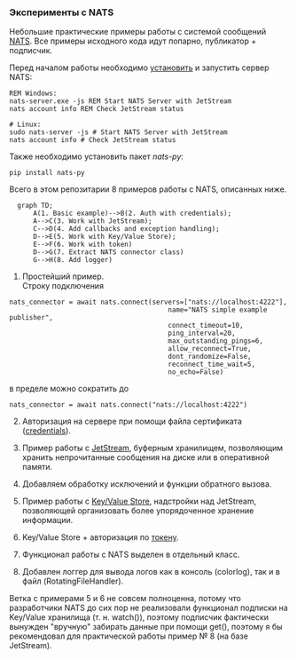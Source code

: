 ### Эксперименты с NATS

Небольшие практические примеры работы с системой сообщений [NATS](https://nats.io/). Все примеры исходного кода идут попарно, публикатор + подписчик.  

Перед началом работы необходимо [установить](https://nats.io/download/) и запустить сервер NATS:
```
REM Windows:
nats-server.exe -js REM Start NATS Server with JetStream
nats account info REM Check JetStream status
```
```
# Linux:
sudo nats-server -js # Start NATS Server with JetStream
nats account info # Check JetStream status
```

Также необходимо установить пакет _nats-py_:
```
pip install nats-py
```

Всего в этом репозитарии 8 примеров работы с NATS, описанных ниже.
```mermaid
  graph TD;
      A(1. Basic example)-->B(2. Auth with credentials);
      A-->C(3. Work with JetStream);
      C-->D(4. Add callbacks and exception handling);
      D-->E(5. Work with Key/Value Store);
      E-->F(6. Work with token)
      D-->G(7. Extract NATS connector class)
      G-->H(8. Add logger)
```

1. Простейший пример.  
Строку подключения
```
nats_connector = await nats.connect(servers=["nats://localhost:4222"],
                                        name="NATS simple example publisher",
                                        connect_timeout=10,
                                        ping_interval=20,
                                        max_outstanding_pings=6,
                                        allow_reconnect=True,
                                        dont_randomize=False,
                                        reconnect_time_wait=5,
                                        no_echo=False)
```
в пределе можно сократить до
```
nats_connector = await nats.connect("nats://localhost:4222")
```
  
2. Авторизация на сервере при помощи файла сертификата ([credentials](https://docs.nats.io/using-nats/developer/connecting/creds)).

3. Пример работы с [JetStream](https://docs.nats.io/nats-concepts/jetstream), буферным хранилищем, позволяющим хранить непрочитанные сообщения на диске или в оперативной памяти.

4. Добавляем обработку исключений и функции обратного вызова.

5. Пример работы с [Key/Value Store](https://docs.nats.io/using-nats/developer/develop_jetstream/kv), надстройки над JetStream, позволяющей организовать более упорядоченное хранение информации.

6. Key/Value Store + авторизация по [токену](https://docs.nats.io/running-a-nats-service/configuration/securing_nats/auth_intro/tokens).

7. Функционал работы с NATS выделен в отдельный класс.

8. Добавлен логгер для вывода логов как в консоль (colorlog), так и в файл (RotatingFileHandler).

Ветка с примерами 5 и 6 не совсем полноценна, потому что разработчики NATS до сих пор не реализовали функционал подписки на Key/Value хранилища (т. н. watch()), поэтому подписчик фактически вынужден "вручную" забирать данные при помощи get(), поэтому я бы рекомендовал для практической работы пример № 8 (на базе JetStream).